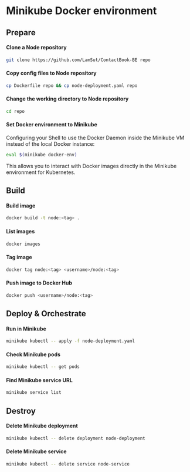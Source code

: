 # Minikube Docker environment

## Prepare
#### Clone a Node repository
```bash
git clone https://github.com/LamSut/ContactBook-BE repo
```
#### Copy config files to Node repository
```bash
cp Dockerfile repo && cp node-deployment.yaml repo
```
#### Change the working directory to Node repository
```bash
cd repo
```
#### Set Docker environment to Minikube
Configuring your Shell to use the Docker Daemon inside the Minikube VM instead of the local Docker instance:  

```bash
eval $(minikube docker-env)
```

This allows you to interact with Docker images directly in the Minikube environment for Kubernetes.

## Build
#### Build image
```bash
docker build -t node:<tag> .
```
#### List images
```bash
docker images
```
#### Tag image
```bash
docker tag node:<tag> <username>/node:<tag>
```
#### Push image to Docker Hub
```bash
docker push <username>/node:<tag>
```

## Deploy & Orchestrate
#### Run in Minikube
```bash
minikube kubectl -- apply -f node-deployment.yaml
```
#### Check Minikube pods
```bash
minikube kubectl -- get pods
```
#### Find Minikube service URL
```bash
minikube service list
```

## Destroy
#### Delete Minikube deployment
```bash
minikube kubectl -- delete deployment node-deployment
```
#### Delete Minikube service
```bash
minikube kubectl -- delete service node-service
```